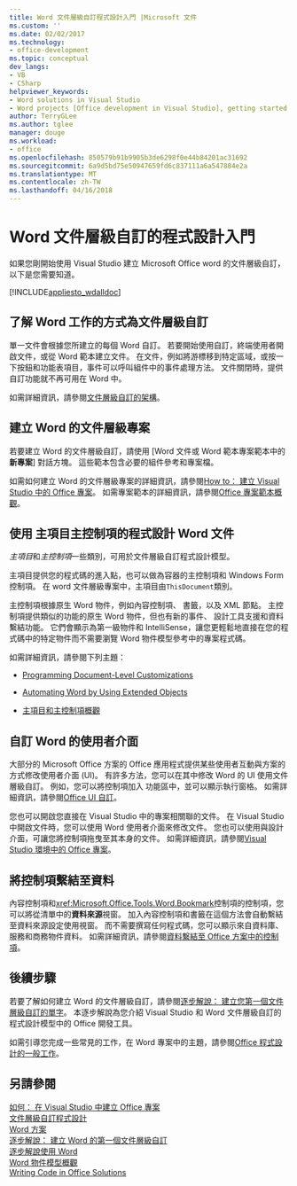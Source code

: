 ```yaml
---
title: Word 文件層級自訂程式設計入門 |Microsoft 文件
ms.custom: ''
ms.date: 02/02/2017
ms.technology:
- office-development
ms.topic: conceptual
dev_langs:
- VB
- CSharp
helpviewer_keywords:
- Word solutions in Visual Studio
- Word projects [Office development in Visual Studio], getting started
author: TerryGLee
ms.author: tglee
manager: douge
ms.workload:
- office
ms.openlocfilehash: 850579b91b9905b3de6298f0e44b84201ac31692
ms.sourcegitcommit: 6a9d5bd75e50947659fd6c837111a6a547884e2a
ms.translationtype: MT
ms.contentlocale: zh-TW
ms.lasthandoff: 04/16/2018
---
```

# <a name="getting-started-programming-document-level-customizations-for-word"></a>Word 文件層級自訂的程式設計入門
  如果您剛開始使用 Visual Studio 建立 Microsoft Office word 的文件層級自訂，以下是您需要知道。  
  
 [!INCLUDE[appliesto_wdalldoc](../vsto/includes/appliesto-wdalldoc-md.md)]  
  
## <a name="understanding-how-document-level-customizations-for-word-work"></a>了解 Word 工作的方式為文件層級自訂  
 單一文件會根據您所建立的每個 Word 自訂。 若要開始使用自訂，終端使用者開啟文件，或從 Word 範本建立文件。 在文件，例如將游標移到特定區域，或按一下按鈕和功能表項目，事件可以呼叫組件中的事件處理方法。 文件關閉時，提供自訂功能就不再可用在 Word 中。  
  
 如需詳細資訊，請參閱[文件層級自訂的架構](../vsto/architecture-of-document-level-customizations.md)。  
  
## <a name="creating-document-level-projects-for-word"></a>建立 Word 的文件層級專案  
 若要建立 Word 的文件層級自訂，請使用 [Word 文件或 Word 範本專案範本中的**新專案**] 對話方塊。 這些範本包含必要的組件參考和專案檔。  
  
 如需如何建立 Word 的文件層級專案的詳細資訊，請參閱[How to： 建立 Visual Studio 中的 Office 專案](../vsto/how-to-create-office-projects-in-visual-studio.md)。 如需專案範本的詳細資訊，請參閱[Office 專案範本概觀](../vsto/office-project-templates-overview.md)。  
  
## <a name="programming-word-documents-by-using-host-items-host-controls"></a>使用 主項目主控制項的程式設計 Word 文件  
 *主項目*和*主控制項*一些類別，可用於文件層級自訂程式設計模型。  
  
 主項目提供您的程式碼的進入點，也可以做為容器的主控制項和 Windows Form 控制項。 在 word 文件層級專案中，主項目由`ThisDocument`類別。  
  
 主控制項根據原生 Word 物件，例如內容控制項、 書籤，以及 XML 節點。 主控制項提供類似的功能的原生 Word 物件，但也有新的事件、 設計工具支援和資料繫結功能。 它們會顯示為第一級物件和 IntelliSense，讓您更輕鬆地直接在您的程式碼中的特定物件而不需要瀏覽 Word 物件模型參考中的專案程式碼。  
  
 如需詳細資訊，請參閱下列主題：  
  
-   [Programming Document-Level Customizations](../vsto/programming-document-level-customizations.md)  
  
-   [Automating Word by Using Extended Objects](../vsto/automating-word-by-using-extended-objects.md)  
  
-   [主項目和主控制項概觀](../vsto/host-items-and-host-controls-overview.md)  
  
## <a name="customizing-the-user-interface-of-word"></a>自訂 Word 的使用者介面  
 大部分的 Microsoft Office 方案的 Office 應用程式提供某些使用者互動與方案的方式修改使用者介面 (UI)。 有許多方法，您可以在其中修改 Word 的 UI 使用文件層級自訂。 例如，您可以將控制項加入 功能區中，並可以顯示執行窗格。 如需詳細資訊，請參閱[Office UI 自訂](../vsto/office-ui-customization.md)。  
  
 您也可以開啟您直接在 Visual Studio 中的專案相關聯的文件。 在 Visual Studio 中開啟文件時，您可以使用 Word 使用者介面來修改文件。 您也可以使用與設計介面，可讓您將控制項拖曳至其本身的文件。 如需詳細資訊，請參閱[Visual Studio 環境中的 Office 專案](../vsto/office-projects-in-the-visual-studio-environment.md)。  
  
## <a name="binding-controls-to-data"></a>將控制項繫結至資料  
 內容控制項和<xref:Microsoft.Office.Tools.Word.Bookmark>控制項的控制項，您可以將從清單中的**資料來源**視窗。 加入內容控制項和書籤在這個方法會自動繫結至資料來源設定使用視窗。 而不需要撰寫任何程式碼，您可以顯示來自資料庫、 服務和商務物件資料。 如需詳細資訊，請參閱[資料繫結至 Office 方案中的控制項](../vsto/binding-data-to-controls-in-office-solutions.md)。  
  
## <a name="next-steps"></a>後續步驟  
 若要了解如何建立 Word 的文件層級自訂，請參閱[逐步解說： 建立您第一個文件層級自訂的單字](../vsto/walkthrough-creating-your-first-document-level-customization-for-word.md)。 本逐步解說為您介紹 Visual Studio 和 Word 文件層級自訂的程式設計模型中的 Office 開發工具。  
  
 如需引導您完成一些常見的工作，在 Word 專案中的主題，請參閱[Office 程式設計的一般工作](../vsto/common-tasks-in-office-programming.md)。  
  
## <a name="see-also"></a>另請參閱  
 [如何： 在 Visual Studio 中建立 Office 專案](../vsto/how-to-create-office-projects-in-visual-studio.md)   
 [文件層級自訂程式設計](../vsto/programming-document-level-customizations.md)   
 [Word 方案](../vsto/word-solutions.md)   
 [逐步解說： 建立 Word 的第一個文件層級自訂](../vsto/walkthrough-creating-your-first-document-level-customization-for-word.md)   
 [逐步解說使用 Word](../vsto/walkthroughs-using-word.md)   
 [Word 物件模型概觀](../vsto/word-object-model-overview.md)   
 [Writing Code in Office Solutions](../vsto/writing-code-in-office-solutions.md)  
  
  